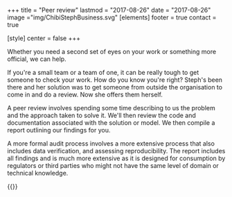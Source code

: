 +++
title = "Peer review"
lastmod = "2017-08-26"
date = "2017-08-26"
image ="img/ChibiStephBusiness.svg"
[elements]
  footer = true
  contact = true

[style]
  center = false
+++

Whether you need a second set of eyes on your work or something more official, we can help. 

If you're a small team or a team of one, it can be really tough to get someone to check your work. How do you know you're right? Steph's been there and her solution was to get someone from outside the organisation to come in and do a review. Now she offers them herself.

A peer review involves spending some time describing to us the problem and the approach taken to solve it. We'll then review the code and documentation associated with the solution or model. We then compile a report outlining our findings for you.

A more formal audit process involves a more extensive process that also includes data verification, and assessing reproducibility. The report includes all findings and is much more extensive as it is designed for consumption by regulators or third parties who might not have the same level of domain or technical knowledge.

{{<btn href="//itsalocke.com/#contact" msg="Get a peer review">}}